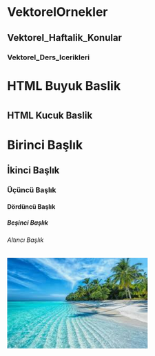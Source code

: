 # VektorelOrnekler
## Vektorel_Haftalik_Konular
### Vektorel_Ders_Icerikleri

<h1> HTML Buyuk Baslik <h1>
<h2> HTML Kucuk Baslik <h2>

<h1>Birinci Başlık </h1>
<h2>İkinci Başlık</h2>
<h3>Üçüncü Başlık</h3>
<h4>Dördüncü Başlık</h4>
<h5>Beşinci Başlık</h5>
<h6>Altıncı Başlık</h6>

<img src="sea.png" alt="resme alternatif yazı">